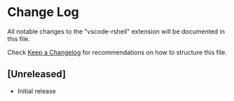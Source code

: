 # Change Log

All notable changes to the "vscode-rshell" extension will be documented in this file.

Check [Keep a Changelog](http://keepachangelog.com/) for recommendations on how to structure this file.

## [Unreleased]

- Initial release
